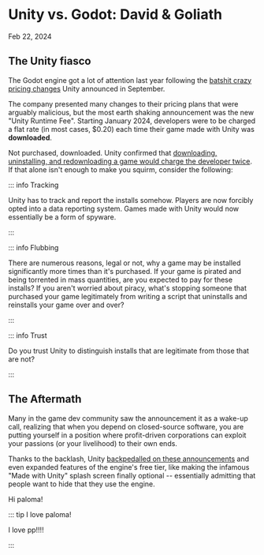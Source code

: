 # Unity vs. Godot: David & Goliath

Feb 22, 2024

## The Unity fiasco
The Godot engine got a lot of attention last year following the [batshit crazy pricing changes](https://www.theverge.com/2023/9/12/23870547/unit-price-change-game-development) Unity announced in September.

The company presented many changes to their pricing plans that were arguably malicious, but the most earth shaking announcement was the new "Unity Runtime Fee". Starting January 2024, developers were to be charged a flat rate (in most cases, $0.20) each time their game made with Unity was **downloaded**.

Not purchased, downloaded. Unity confirmed that [downloading, uninstalling, and redownloading a game would charge the developer twice](https://www.axios.com/2023/09/13/unity-runtime-fee-policy-marc-whitten). If that alone isn't enough to make you squirm, consider the following:

::: info Tracking

Unity has to track and report the installs somehow. Players are now forcibly opted into a data reporting system. Games made with Unity would now essentially be a form of spyware.

:::

::: info Flubbing

There are numerous reasons, legal or not, why a game may be installed significantly more times than it's purchased. If your game is pirated and being torrented in mass quantities, are you expected to pay for these installs? If you aren't worried about piracy, what's stopping someone that purchased your game legitimately from writing a script that uninstalls and reinstalls your game over and over?

:::

::: info  Trust

Do you trust Unity to distinguish installs that are legitimate from those that are not?

:::



## The Aftermath
Many in the game dev community saw the announcement it as a wake-up call, realizing that when you depend on closed-source software, you are putting yourself in a position where profit-driven corporations can exploit your passions (or your livelihood) to their own ends.

Thanks to the backlash, Unity [backpedalled on these announcements](https://unity.com/pricing-updates) and even expanded features of the engine's free tier, like making the infamous "Made with Unity" splash screen finally optional -- essentially admitting that people want to hide that they use the engine.



Hi paloma!

::: tip I love paloma!

I love pp!!!!

:::